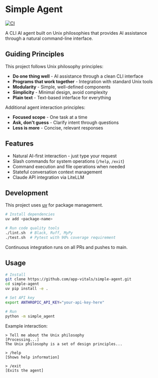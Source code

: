 # Simple Agent

[![CI](https://github.com/app-vitals/simple-agent/actions/workflows/ci.yml/badge.svg)](https://github.com/app-vitals/simple-agent/actions/workflows/ci.yml)

A CLI AI agent built on Unix philosophies that provides AI assistance through a natural command-line interface.

## Guiding Principles

This project follows Unix philosophy principles:

- **Do one thing well** - AI assistance through a clean CLI interface
- **Programs that work together** - Integration with standard Unix tools
- **Modularity** - Simple, well-defined components
- **Simplicity** - Minimal design, avoid complexity
- **Plain text** - Text-based interface for everything

Additional agent interaction principles:
- **Focused scope** - One task at a time
- **Ask, don't guess** - Clarify intent through questions
- **Less is more** - Concise, relevant responses

## Features

- Natural AI-first interaction - just type your request
- Slash commands for system operations (`/help`, `/exit`)
- Command execution and file operations when needed
- Stateful conversation context management
- Claude API integration via LiteLLM

## Development

This project uses [uv](https://github.com/astral-sh/uv) for package management.

```bash
# Install dependencies
uv add <package-name>

# Run code quality tools
./lint.sh  # Black, Ruff, MyPy
./test.sh  # Pytest with 90% coverage requirement
```

Continuous integration runs on all PRs and pushes to main.

## Usage

```bash
# Install
git clone https://github.com/app-vitals/simple-agent.git
cd simple-agent
uv pip install -e .

# Set API key
export ANTHROPIC_API_KEY="your-api-key-here"

# Run
python -m simple_agent
```

Example interaction:
```
> Tell me about the Unix philosophy
[Processing...]
The Unix philosophy is a set of design principles...

> /help
[Shows help information]

> /exit
[Exits the agent]
```
